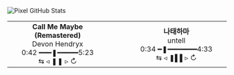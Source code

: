 ![Pixel GitHub Stats](https://pixel-profile.vercel.app/api/github-stats?username=rlagywnd&theme=fuji&pixelate_avatar=false)


<table align="center">
  <tr>
    <td align="center" width="300">
      <strong>Call Me Maybe (Remastered)</strong><br>
      Devon Hendryx<br>
      0:42 ━━━❚━━━━━5:23<br>
      ⇆ ◃ ❚❚ ▹ ↻
    </td>
    <td align="center" width="50"> </td> <!-- 간격 -->
    <td align="center" width="300">
      <strong>나태하마</strong><br>
      untell<br>
      0:34 ━❚━━━━━━━4:33<br>
      ⇆ ◃ ❚▌▌▹ ↻
    </td>
  </tr>
</table>
